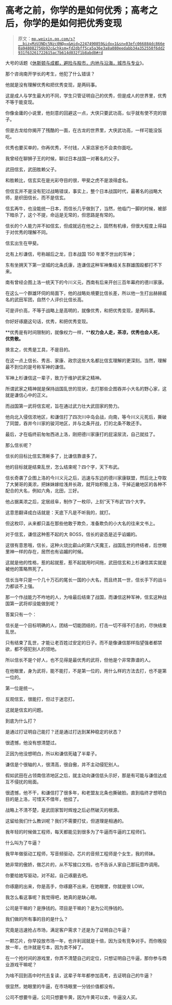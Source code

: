 # 高考之前，你学的是如何优秀；高考之后，你学的是如何把优秀变现

> 原文：[`mp.weixin.qq.com/s?__biz=MzU3NDc5Nzc0NQ==&mid=2247490859&idx=1&sn=03efc066884dc866e0a948082756b92c&chksm=fd2dbff5ca5a36e3a8a080eedabb34a352550f6dd2931f63261722615ac7b614d032f1b8abd8#rd`](http://mp.weixin.qq.com/s?__biz=MzU3NDc5Nzc0NQ==&mid=2247490859&idx=1&sn=03efc066884dc866e0a948082756b92c&chksm=fd2dbff5ca5a36e3a8a080eedabb34a352550f6dd2931f63261722615ac7b614d032f1b8abd8#rd)

大号的话题《[休斯顿与成都，避险与股市，内地与沿海，城市与专业](https://mp.weixin.qq.com/s?__biz=MzU0MjYwNDU2Mw==&mid=2247491073&idx=2&sn=4c0afa8ee547511c770f00268118af5e&chksm=fb19727dcc6efb6b1dd9474599e5dded56a368ae3be786ab0b9eab70526670842c2f73dc082e&token=775368158&lang=zh_CN&scene=21#wechat_redirect)》。

那个咨询南开学长的考生，他犯了什么错误？

他就是没有理解优秀和把优秀变现，是两码事。 

这是成人与学生最大的不同，学生只管证明自己的优秀，但是成人的世界里，优秀不等于能变现。 

你像金庸的小说里，他刻意的回避这一点，大侠只要武功高，似乎就有使不完的银子。 

但是古龙给你揭开了残酷的一面，在古龙的世界里，大侠武功高，一样可能没饭吃。

优秀也要买单的，你再优秀，不付钱，人家店家也不会卖你面吃。 

我曾经在聊狮子王的时候，聊过日本战国一对著名的父子。

武田信玄，武田胜赖父子。

和胜赖比，信玄实在是光彩夺目的很，甲斐之虎不是浪得虚名。

但信玄并不是没有犯过战略错误，事实上，整个日本战国时代，最著名的战略大师，是织田信长，而不是信玄。 

信玄再牛，也没能统一日本，而信长几乎做到了，当然，他临门一脚的时候，被部下暗杀了，这个不提，命运是无常的，但思路是有常的。 

信长的个人能力并不如信玄，但成就远在他之上，固然有机缘，但很大程度上得益于对优秀的理解不同。 

信玄出生在甲斐。

北有上杉谦信，号称越后之龙，日本战国 150 年里不世出的军神；

东有坐拥天下第一坚城的北条氏康，连谦信这种军神集结关东群雄围殴都打不下来。

南有曾经企图上洛一统天下的今川义元，西南有后来开创三百年幕府的德川家康。

在这么一个群雄环伺的局面下，他的战略处境要比信长差，所以他一生打出赫赫威名的武田军团，自然个人评价比信长高。 

可是评价高，不等于战略上是高明的，就像优秀，和把优秀变现，是两码事。 

你好好琢磨这句话，优秀，和把优秀变现。 

**优秀是有时间限制的，就像权力一样，****权力会人走，茶凉，优秀也会人死，优势散。**

换言之，优秀是工具，不是目的。

在这一点上信长、秀吉、家康、政宗这些大名都比信玄理解的更深刻。当然，理解最不到位的是号称军神的谦信。

军神上杉谦信这一辈子，致力于维护武家之精神。

所谓武家之精神就是保持战国乱世的现状，去打那些企图吞并小大名的野心家，这就是谦信心中的正义。 

而战国第一武将信玄呢，旨在通过武力壮大武田家的势力。

他向北入侵信浓地区，和谦信打了四次川中岛会战，向南，等今川义元死后，撕破了同盟，吞并今川家的骏河地区，并与北条开战，打的北条不敢还手。 

最后，才在临终前匆匆西进上洛，刚把德川家康打的屁滚尿流，自己就挂了。

那么信长呢？ 

信长的目标比信玄清晰多了，比谦信靠谱多了。

他的目标就是结束乱世，怎么结束呢？四个字，天下布武。

信长奇袭了企图上洛的今川义元之后，迅速与东边的德川家康联盟，然后北上夺取了大舅哥的美浓，把妹妹嫁给浅井长政，就开始积极上洛，干掉近畿地区的各种不配合的大名，例如六角，北田，三好。

他占据美浓之后，定居歧阜，制作了一枚印，上刻“天下布武”四个大字。

这意思翻译成白话就是：天底下凡是不听我的，就打。

但这枚印，从来都只盖在那些他敢于欺负，准备欺负的小大名的往来文书上。 

对于信玄，谦信这种惹不起的大 BOSS，信长的姿态是近乎谄媚的。

这很有意思哦，信长，这种火烧比叡山的第六天魔王，战国乱世的终结者，后世眼里神一样的存在，居然也有谄媚的时候。 

这就是他的性格，惹的起就惹，惹不起就用时间拖，武田信玄和上杉谦信其实就是被他的策略熬死了。 

信长当年只是一个几十万石的尾长一国的小大名，而且终其一世，信长手下的战斗力都谈不上强。

那一个作战能力不咋地的人，为啥最后结束了战国，而谦信这种军神，信玄这种战国第一武将却没能做到呢？ 

答案只有一个：

信长是一个目标明确的人，团结一切能团结的，打击一切不得不打击的，尽快结束乱世。

只有结束了乱世，才能让老百姓过安定的日子。而不是像谦信那样指望强者都禁欲，都不侵犯别人的领地。

所以信长不是个好人，也不见得是最优秀的武将，但他是个非常靠谱的人。 

在他眼里，身为武将，能不能打，不是第一位的，用什么样的方法去打，也不是第一位的。 

第一位是统一。

反观信玄，很能打，但过于迷恋打。 

这就是信玄的问题。

到底为什么打？

是通过打证明自己能打？还是通过打达到某种稳定的状态？ 

很遗憾，他没有想清楚过。

正因为他没想明白，所以和谦信死磕了半辈子。 

谦信是个很轴的人，很清高，很自傲，并不主动侵犯别人。

假如武田在占领南信浓地区之后，就主动向谦信低头示好，那是有可能与谦信达成互不侵扰的局面。 

很遗憾，他不干，和谦信打了很多年，和老盟友北条也撕破脸。直到临终才想明白目的是上洛，可惜天不借年，他挂了。

战略上不清不楚，是武田家暂时辉煌之后必然破灭的根源。

这留给我们什么教训呢？我们不需要打仗，但道理是相通的。 

我年轻的时候做工程师，每天都能见到很多为了牛逼而牛逼的工程师们。 

什么叫为了牛逼？ 

我早年做驱动工程师，写音频驱动，芯片的音频工程师是个女生，我的师妹。 

她非常的傲娇，做芯片的，从不写接口文档，也不告诉人家自己那玩意咋调用。

你要给她写驱动，对不起，自己琢磨去吧。

你琢磨的出来，你是高手，你琢磨不出来，在她眼里，你就是很 LOW。

我怎么看这事呢？我觉得吧，她真的是缺心眼。 

公司是干嘛的？是挣钱的。项目是干嘛的？是为公司挣钱的。 

我们做的所有事的目的是什么？

究竟是迅速抢占市场，满足客户需求？还是为了证明自己牛逼？

一颗芯片，你早投放市场一年，也许利润就是十倍，因为没有竞争对手。而你晚投放一年，也许就是亏本，因为卖不掉了。

在一个抢时间的游戏里，你弄不清楚自己的定位，只想证明自己牛逼，那你参与商业游戏干嘛呢？

为啥不回到高中时代去复读，这辈子年年都参加高考，去证明自己的牛逼？

很显然，她眼里的牛逼，在市场眼里一分钱价值都没有。

公司不想要牛逼，公司只想要牛黄，因为牛黄可以卖，牛逼没人买。